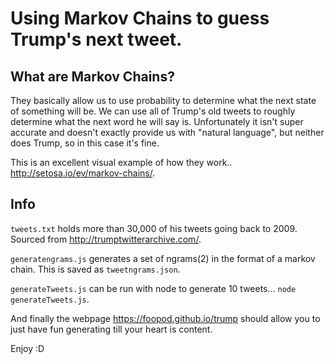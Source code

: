# Using Markov Chains to guess Trump's next tweet.

## What are Markov Chains?

They basically allow us to use probability to determine what the next state of something will be. We can use all of Trump's old tweets to roughly determine what the next word he will say is. Unfortunately it isn't super accurate and doesn't exactly provide us with "natural language", but neither does Trump, so in this case it's fine.

This is an excellent visual example of how they work.. http://setosa.io/ev/markov-chains/.

## Info

`tweets.txt` holds more than 30,000 of his tweets going back to 2009. Sourced from http://trumptwitterarchive.com/.

`generatengrams.js` generates a set of ngrams(2) in the format of a markov chain. This is saved as `tweetngrams.json`.

`generateTweets.js` can be run with node to generate 10 tweets... `node generateTweets.js`.

And finally the webpage https://foopod.github.io/trump should allow you to just have fun generating till your heart is content.

Enjoy :D